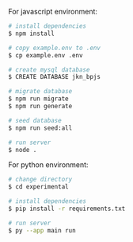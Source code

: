 For javascript environment:
```bash
# install dependencies
$ npm install

# copy example.env to .env
$ cp example.env .env

# create mysql database
$ CREATE DATABASE jkn_bpjs

# migrate database
$ npm run migrate
$ npm run generate

# seed database
$ npm run seed:all

# run server
$ node .
```

For python environment:
```bash
# change directory
$ cd experimental

# install dependencies
$ pip install -r requirements.txt

# run server
$ py --app main run
``` 